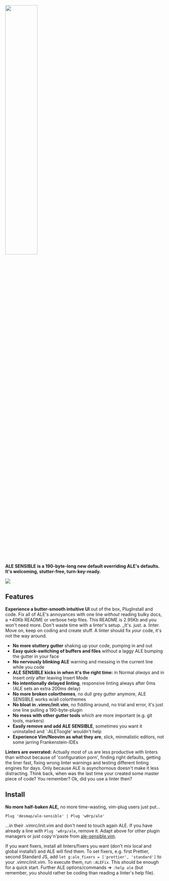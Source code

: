 <img src='https://user-images.githubusercontent.com/43666255/50661376-413b4500-0fa3-11e9-9bd4-7248514f576a.png' width=45%/>

**ALE SENSIBLE is a 190-byte-long new default overriding ALE's defaults. It's welcoming, stutter-free, turn-key-ready.**

![](https://user-images.githubusercontent.com/43666255/50682830-6a45ef00-1010-11e9-9fad-09273faf40e5.png)

## Features
**Experience a butter-smooth intuitive UI** out of the box, PlugInstall and code. Fix all of ALE's annoyances with one line _without_ reading bulky docs, a +40Kb README or verbose help files. This README is 2.95Kb and you won't need more. Don't waste time with a linter's setup. _It's. just. a. linter. Move on, keep on coding and create stuff. A linter should fix _your_ code, it's not the way around.

- **No more stuttery gutter** shaking up your code, pumping in and out
- **Easy quick-switching of buffers and files** without a laggy ALE bumping the gutter in your face
- **No nervously blinking ALE** warning and messing in the current line while you code
- **ALE SENSIBLE kicks in when it's the right time:** in Normal _always_ and in Insert _only_ after leaving Insert Mode
- **No intentionally delayed linting**, responsive linting always after 0ms (ALE sets an extra 200ms delay)
- **No more broken colorthemes**, no dull grey gutter anymore, ALE SENSIBLE works w/all colorthemes
- **No bloat in .vimrc/init.vim**, no fiddling around, no trial and error, it's just one line pulling a 190-byte-plugin
- **No mess with other gutter tools** which are more important (e.g. git tools, markers)
- **Easily remove and add ALE SENSIBLE**, sometimes you want it uninstalled and `:ALEToogle' wouldn't help 
- **Experience Vim/Neovim as what they are**, slick, minmalistic editors, not some jarring Frankenstein-IDEs

**Linters are overrated:** Actually most of us are less productive with linters than without because of 'configuration porn', finding right defaults, getting the liner fast, fixing wrong linter warnings and testing different linting engines for days. Only because ALE is asynchornous doesn't make it less distracting. Think back, when was the last time your created some master piece of code? You remember? Ok, did you use a linter then?

## Install

**No more half-baken ALE,** no more time-wasting, vim-plug users just put...
```
Plug 'desmap/ale-sensible' | Plug 'w0rp/ale'
```
...in their .vimrc/init.vim and don't need to touch again ALE. If you have already a line with `Plug 'w0rp/ale`, remove it. Adapt above for other plugin managers or just copy'n'paste from [ale-sensible.vim](https://github.com/desmap/ale-sensible/blob/master/plugin/ale-sensible.vim).

If you want fixers, install all linters/fixers you want (don't mix local and global installs!) and ALE will find them. To set fixers, e.g. first Prettier, second Standard JS, add `let g:ale_fixers = ['prettier', 'standard']` to your .vimrc/init.vim. To execute them, run `:ALEFix`. This should be enough for a quick start. Further ALE options/commands => `:help ale` (but remember, you should rather be coding than reading a linter's help file).
